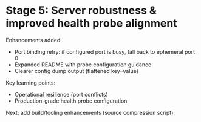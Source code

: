# Stage 5: Server robustness & improved health probe alignment

Enhancements added:
- Port binding retry: if configured port is busy, fall back to ephemeral port 0
- Expanded README with probe configuration guidance
- Clearer config dump output (flattened key=value)

Key learning points:
- Operational resilience (port conflicts)
- Production-grade health probe configuration

Next: add build/tooling enhancements (source compression script).
